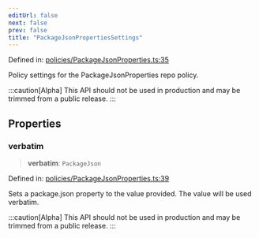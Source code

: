 ```yaml
---
editUrl: false
next: false
prev: false
title: "PackageJsonPropertiesSettings"
---
```


Defined in: [policies/PackageJsonProperties.ts:35](https://github.com/tylerbutler/tools-monorepo/blob/main/packages/repopo/src/policies/PackageJsonProperties.ts#L35)

Policy settings for the PackageJsonProperties repo policy.

:::caution[Alpha]
This API should not be used in production and may be trimmed from a public release.
:::

## Properties

### verbatim

> **verbatim**: `PackageJson`

Defined in: [policies/PackageJsonProperties.ts:39](https://github.com/tylerbutler/tools-monorepo/blob/main/packages/repopo/src/policies/PackageJsonProperties.ts#L39)

Sets a package.json property to the value provided. The value will be used verbatim.

:::caution[Alpha]
This API should not be used in production and may be trimmed from a public release.
:::

